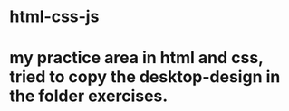 # html-css-js
# my practice area in html and css, tried to copy the desktop-design in the folder exercises.
